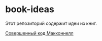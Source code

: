 # book-ideas

Этот репозиторий содержит идеи из книг.

[Совершенный код Макконнелл](https://github.com/abtv/book-ideas/blob/master/code_complete_mcconnell.md)
